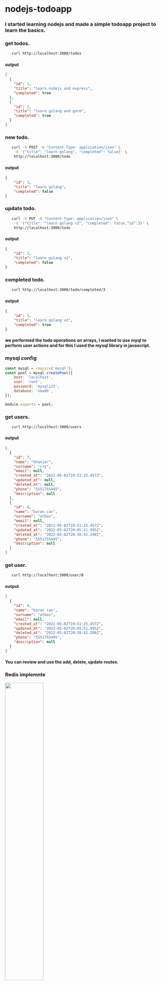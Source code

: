 # nodejs-todoapp

### I started learning nodejs and made a simple todoapp project to learn the basics.

### get todos.

```bash
   curl http://localhost:3000/todos
```

#### output

``` json
[
  {
    "id": 1,
    "title": "learn nodejs and express",
    "completed": true
  },
  {
    "id": 2,
    "title": "learn golang and gorm",
    "completed": true
  }
]
```

### new todo.

```bash
   curl -X POST -H "Content-Type: application/json" \
    -d '{"title": "learn golang", "completed": false}' \
    http://localhost:3000/todo
```

#### output

``` json
{
    "id": 3,
    "title": "learn golang",
    "completed": false
}
```

### update todo.

```bash
   curl -X PUT -H "Content-Type: application/json" \
    -d '{"title": "learn golang v2", "completed": false,"id":3}' \
    http://localhost:3000/todo
```

#### output

``` json
{
    "id": 3,
    "title": "learn golang v2",
    "completed": false
}
```

### completed todo.

```bash
   curl http://localhost:3000/todo/completed/3
```

#### output

``` json
{
    "id": 3,
    "title": "learn golang v2",
    "completed": true
}
```

#### we performed the todo operations on arrays, I wanted to use myql to perform user actions and for this I used the mysql library in javascript.

### mysql config

``` javascript
const mysql = require('mysql');
const pool = mysql.createPool({
    host: 'localhost',
    user: 'root',
    password: 'mysql123',
    database: 'newdb',
});

module.exports = pool;
```

### get users.

```bash
   curl http://localhost:3000/users
```

#### output

``` json
[
  {
    "id": 7,
    "name": "khanjer",
    "surname": "cry",
    "email": null,
    "created_at": "2022-05-02T19:51:25.457Z",
    "updated_at": null,
    "deleted_at": null,
    "phone": "5551755445",
    "description": null
  },
  {
    "id": 8,
    "name": "baran can",
    "surname": "atbas",
    "email": null,
    "created_at": "2022-05-02T19:51:25.457Z",
    "updated_at": "2022-05-02T20:05:51.995Z",
    "deleted_at": "2022-05-02T20:38:42.298Z",
    "phone": "5551755445",
    "description": null
  }
]
```

### get user.

```bash
   curl http://localhost:3000/user/8
```

#### output

``` json
[
  {
    "id": 8,
    "name": "baran can",
    "surname": "atbas",
    "email": null,
    "created_at": "2022-05-02T19:51:25.457Z",
    "updated_at": "2022-05-02T20:05:51.995Z",
    "deleted_at": "2022-05-02T20:38:42.298Z",
    "phone": "5551755445",
    "description": null
  }
]
```

#### You can review and use the add, delete, update routes.

### Redis implemnte

<img src="https://user-images.githubusercontent.com/64152397/166497566-49fba564-197f-4b3e-b058-2570cc0fd0c6.png" width="50%" />

#### then we call connect function in app.js

#### use case

<img src="https://user-images.githubusercontent.com/64152397/166499740-472aded3-4e36-47ee-a40b-f3bb6836dc30.png" width="60%" />

